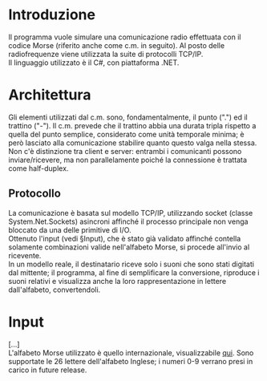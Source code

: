# Introduzione #
Il programma vuole simulare una comunicazione radio effettuata con il codice Morse (riferito anche come c.m. in seguito). Al posto delle radiofrequenze viene utilizzata la suite di protocolli TCP/IP.  
Il linguaggio utilizzato è il C#, con piattaforma .NET.


# Architettura #

Gli elementi utilizzati dal c.m. sono, fondamentalmente, il punto (".") ed il trattino ("-"). Il c.m. prevede che il trattino abbia una durata tripla rispetto a quella del punto semplice, considerato come unità temporale minima; è però lasciato alla comunicazione stabilire quanto questo valga nella stessa.
Non c'è distinzione tra client e server: entrambi i comunicanti possono inviare/ricevere, ma non parallelamente poiché la connessione è trattata come half-duplex.


## Protocollo ##
La comunicazione è basata sul modello TCP/IP, utilizzando socket (classe System.Net.Sockets) asincroni affinché il processo principale non venga bloccato da una delle primitive di I/O.  
Ottenuto l'input (vedi §Input), che è stato già validato affinché contella solamente combinazioni valide nell'alfabeto Morse, si procede all'invio al ricevente.  
In un modello reale, il destinatario riceve solo i suoni che sono stati digitati dal mittente; il programma, al fine di semplificare la conversione, riproduce i suoni relativi e visualizza anche la loro rappresentazione in lettere dall'alfabeto, convertendoli.



# Input # 
[...]  
L'alfabeto Morse utilizzato è quello internazionale, visualizzabile [qui](http://www.itu.int/dms_pubrec/itu-r/rec/m/R-REC-M.1677-1-200910-I!!PDF-E.pdf). Sono supportate le 26 lettere dell'alfabeto Inglese; i numeri 0-9 verrano presi in carico in future release.

